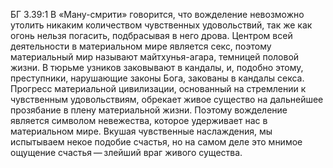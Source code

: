 БГ 3.39:1	В «Ману-смрити» говорится, что вожделение невозможно утолить никаким количеством чувственных удовольствий, так же как огонь нельзя погасить, подбрасывая в него дрова. Центром всей деятельности в материальном мире является секс, поэтому материальный мир называют майтхунья-агара, темницей половой жизни. В тюрьме узников заковывают в кандалы, и, подобно этому, преступники, нарушающие законы Бога, закованы в кандалы секса. Прогресс материальной цивилизации, основанный на стремлении к чувственным удовольствиям, обрекает живое существо на дальнейшее прозябание в плену материальной жизни. Поэтому вожделение является символом невежества, которое удерживает нас в материальном мире. Вкушая чувственные наслаждения, мы испытываем некое подобие счастья, но на самом деле это мнимое ощущение счастья — злейший враг живого существа.